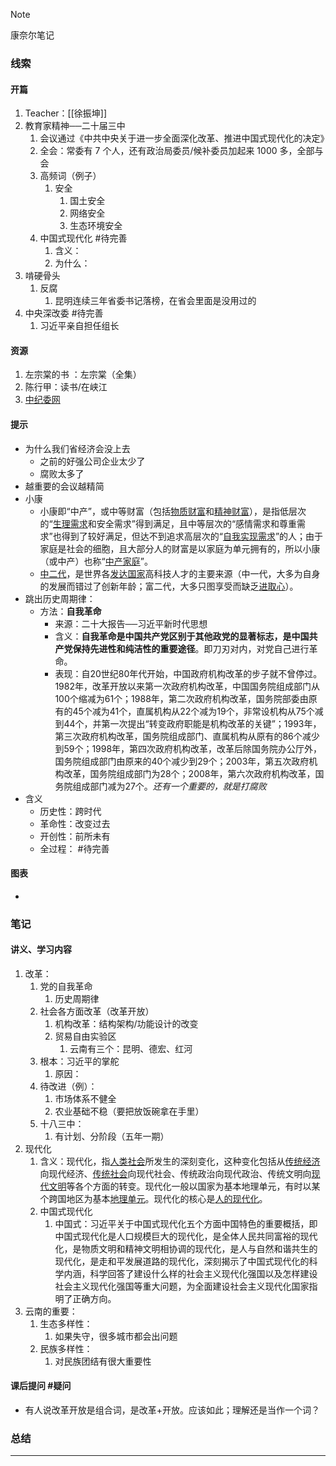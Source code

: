 > [!NOTE]
> 康奈尔笔记

### 线索
#### 开篇
1. Teacher：[[徐振坤]]
2. 教育家精神──二十届三中
	1. 会议通过《中共中央关于进一步全面深化改革、推进中国式现代化的决定》
	2. 全会：常委有 7 个人，还有政治局委员/候补委员加起来 1000 多，全部与会
	3. 高频词（例子）
		1. 安全
			1. 国土安全
			2. 网络安全
			3. 生态环境安全
	4. 中国式现代化 #待完善 
		1. 含义：
		2. 为什么：
3. 啃硬骨头
	1. 反腐
		1. 昆明连续三年省委书记落榜，在省会里面是没用过的
4. 中央深改委 #待完善 
	1. 习近平亲自担任组长
#### 资源
1. 左宗棠的书 ：左宗棠（全集）
2. 陈行甲：读书/在峡江
3. [中纪委网](https://www.ccdi.gov.cn/)
#### 提示
- 为什么我们省经济会没上去
	- 之前的好强公司企业太少了
	- 腐败太多了
- 越重要的会议越精简
- 小康
	- 小康即“中产”，或中等财富（包括[物质财富](https://baike.baidu.com/item/%E7%89%A9%E8%B4%A8%E8%B4%A2%E5%AF%8C/5960719?fromModule=lemma_inlink)和[精神财富](https://baike.baidu.com/item/%E7%B2%BE%E7%A5%9E%E8%B4%A2%E5%AF%8C/9253202?fromModule=lemma_inlink)），是指低层次的“[生理需求](https://baike.baidu.com/item/%E7%94%9F%E7%90%86%E9%9C%80%E6%B1%82/2037681?fromModule=lemma_inlink)和安全需求”得到满足，且中等层次的“感情需求和尊重需求”也得到了较好满足，但达不到追求高层次的“[自我实现需求](https://baike.baidu.com/item/%E8%87%AA%E6%88%91%E5%AE%9E%E7%8E%B0%E9%9C%80%E6%B1%82/22265476?fromModule=lemma_inlink)”的人；由于家庭是社会的细胞，且大部分人的财富是以家庭为单元拥有的，所以小康（或中产）也称“[中产家庭](https://baike.baidu.com/item/%E4%B8%AD%E4%BA%A7%E5%AE%B6%E5%BA%AD/10268284?fromModule=lemma_inlink)”。
	- [中二代](https://baike.baidu.com/item/%E4%B8%AD%E4%BA%8C%E4%BB%A3/9577781?fromModule=lemma_inlink)，是世界各[发达国家](https://baike.baidu.com/item/%E5%8F%91%E8%BE%BE%E5%9B%BD%E5%AE%B6/651897?fromModule=lemma_inlink)高科技人才的主要来源（中一代，大多为自身的发展而错过了创新年龄；富二代，大多只图享受而缺乏[进取心](https://baike.baidu.com/item/%E8%BF%9B%E5%8F%96%E5%BF%83/3497997?fromModule=lemma_inlink)）。
- 跳出历史周期律：
	- 方法：**自我革命**
		- 来源：二十大报告──习近平新时代思想
		- 含义：**自我革命是中国共产党区别于其他政党的显著标志，是中国共产党保持先进性和纯洁性的重要途径**。即刀刃对内，对党自己进行革命。
		- 表现：自20世纪80年代开始，中国政府机构改革的步子就不曾停过。1982年，改革开放以来第一次政府机构改革，中国国务院组成部门从100个缩减为61个；1988年，第二次政府机构改革，国务院部委由原有的45个减为41个，直属机构从22个减为19个，非常设机构从75个减到44个，并第一次提出“转变政府职能是机构改革的关键”；1993年，第三次政府机构改革，国务院组成部门、直属机构从原有的86个减少到59个；1998年，第四次政府机构改革，改革后除国务院办公厅外，国务院组成部门由原来的40个减少到29个；2003年，第五次政府机构改革，国务院组成部门为28个；2008年，第六次政府机构改革，国务院组成部门减为27个。*还有一个重要的，就是打腐败*
- 含义
	- 历史性：跨时代
	- 革命性：改变过去
	- 开创性：前所未有
	- 全过程： #待完善 
#### 图表
- 
### 笔记
#### 讲义、学习内容
1. 改革：
	1. 党的自我革命
		1. 历史周期律
	2. 社会各方面改革（改革开放）
		1. 机构改革：结构架构/功能设计的改变
		2. 贸易自由实验区
			1. 云南有三个：昆明、德宏、红河
	3. 根本：习近平的掌舵 
		1. 原因：
	4. 待改进（例）：
		1. 市场体系不健全
		2. 农业基础不稳（要把放饭碗拿在手里）
	5. 十八三中：
		1. 有计划、分阶段（五年一期）
2. 现代化
	1. 含义：现代化，指[人类社会](https://baike.baidu.com/item/%E4%BA%BA%E7%B1%BB%E7%A4%BE%E4%BC%9A/3311270?fromModule=lemma_inlink)所发生的深刻变化，这种变化包括从[传统经济](https://baike.baidu.com/item/%E4%BC%A0%E7%BB%9F%E7%BB%8F%E6%B5%8E/10873634?fromModule=lemma_inlink)向现代经济、[传统社会](https://baike.baidu.com/item/%E4%BC%A0%E7%BB%9F%E7%A4%BE%E4%BC%9A/4883585?fromModule=lemma_inlink)向现代社会、传统政治向现代政治、传统文明向[现代文明](https://baike.baidu.com/item/%E7%8E%B0%E4%BB%A3%E6%96%87%E6%98%8E/64756271?fromModule=lemma_inlink)等各个方面的转变。现代化一般以国家为基本地理单元，有时以某个跨国地区为基本[地理单元](https://baike.baidu.com/item/%E5%9C%B0%E7%90%86%E5%8D%95%E5%85%83/3732092?fromModule=lemma_inlink)。现代化的核心是[人的现代化](https://baike.baidu.com/item/%E4%BA%BA%E7%9A%84%E7%8E%B0%E4%BB%A3%E5%8C%96/64896935?fromModule=lemma_inlink)。
	2. 中国式现代化
		1. 中国式：习近平关于中国式现代化五个方面中国特色的重要概括，即中国式现代化是人口规模巨大的现代化，是全体人民共同富裕的现代化，是物质文明和精神文明相协调的现代化，是人与自然和谐共生的现代化，是走和平发展道路的现代化，深刻揭示了中国式现代化的科学内涵，科学回答了建设什么样的社会主义现代化强国以及怎样建设社会主义现代化强国等重大问题，为全面建设社会主义现代化国家指明了正确方向。
3. 云南的重要：
	1. 生态多样性：
		1. 如果失守，很多城市都会出问题
	2. 民族多样性：
		1. 对民族团结有很大重要性
#### 课后提问 #疑问
- 有人说改革开放是组合词，是改革+开放。应该如此；理解还是当作一个词？
### 总结

---

